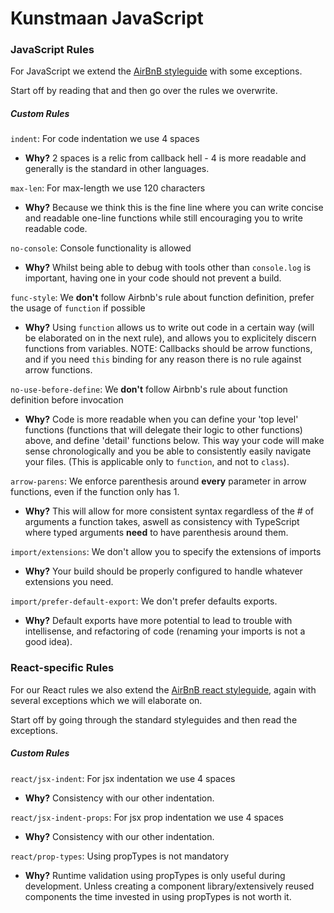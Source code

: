 # Kunstmaan JavaScript


### JavaScript Rules

For JavaScript we extend the [AirBnB styleguide](https://github.com/airbnb/javascript) with some exceptions.

Start off by reading that and then go over the rules we overwrite.

##### Custom Rules

`indent`: For code indentation we use 4 spaces
* **Why?** 2 spaces is a relic from callback hell - 4 is more readable and generally is the standard in other languages.

`max-len`: For max-length we use 120 characters
* **Why?** Because we think this is the fine line where you can write concise and readable one-line functions while still encouraging you to write readable code.

`no-console`: Console functionality is allowed
* **Why?** Whilst being able to debug with tools other than `console.log` is important, having one in your code should not prevent a build.

`func-style`: We **don't** follow Airbnb's rule about function definition, prefer the usage of `function` if possible
* **Why?** Using `function` allows us to write out code in a certain way (will be elaborated on in the next rule), and allows you to explicitely discern functions from variables. NOTE: Callbacks should be arrow functions, and if you need `this` binding for any reason there is no rule against arrow functions.

`no-use-before-define`: We **don't** follow Airbnb's rule about function definition before invocation
* **Why?** Code is more readable when you can define your 'top level' functions (functions that will delegate their logic to other functions) above, and define 'detail' functions below. This way your code will make sense chronologically and you be able to consistently easily navigate your files. (This is applicable only to `function`, and not to `class`).

`arrow-parens`: We enforce parenthesis around **every** parameter in arrow functions, even if the function only has 1.
* **Why?** This will allow for more consistent syntax regardless of the # of arguments a function takes, aswell as consistency with TypeScript where typed arguments **need** to have parenthesis around them.

`import/extensions`: We don't allow you to specify the extensions of imports
* **Why?** Your build should be properly configured to handle whatever extensions you need.

`import/prefer-default-export`: We don't prefer defaults exports.
* **Why?** Default exports have more potential to lead to trouble with intellisense, and refactoring of code (renaming your imports is not a good idea).

### React-specific Rules

For our React rules we also extend the [AirBnB react styleguide](https://github.com/airbnb/javascript/tree/master/react), again with several exceptions which we will elaborate on.

Start off by going through the standard styleguides and then read the exceptions.

##### Custom Rules

`react/jsx-indent`: For jsx indentation we use 4 spaces
* **Why?** Consistency with our other indentation.

`react/jsx-indent-props`: For jsx prop indentation we use 4 spaces
* **Why?** Consistency with our other indentation.

`react/prop-types`: Using propTypes is not mandatory
* **Why?** Runtime validation using propTypes is only useful during development. Unless creating a component library/extensively reused components the time invested in using propTypes is not worth it.
